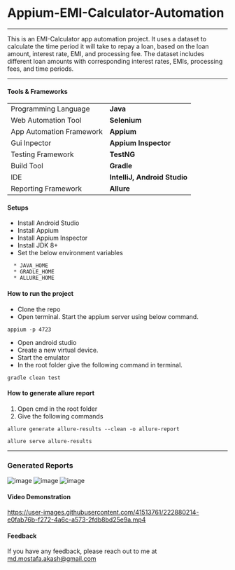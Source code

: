 # Appium-EMI-Calculator-Automation

---
This is an EMI-Calculator app automation project. 
It uses a dataset to calculate the time period it will take to repay a loan, based on the loan amount, interest rate, EMI, and processing fee. 
The dataset includes different loan amounts with corresponding interest rates, EMIs, processing fees, and time periods.


---

#### Tools & Frameworks
|                          |                              |
|--------------------------|------------------------------|
| Programming Language     | **Java**                     |
| Web Automation Tool      | **Selenium**                 |
| App Automation Framework | **Appium**                   |
| Gui Inpector             | **Appium Inspector**         |
| Testing Framework        | **TestNG**                   |
| Build Tool               | **Gradle**                   |
| IDE                      | **IntelliJ, Android Studio** |
| Reporting Framework      | **Allure**                   |

#### Setups
* Install Android Studio
* Install Appium
* Install Appium Inspector
* Install JDK 8+
* Set the below environment variables

```shell
  * JAVA_HOME
  * GRADLE_HOME
  * ALLURE_HOME
```

#### How to run the project
* Clone the repo
* Open terminal. Start the appium server using below command.
```
appium -p 4723
```
* Open android studio
* Create a new virtual device.
* Start the emulator
* In the root folder give the following command in terminal.
```
gradle clean test
```


#### How to generate allure report
1. Open cmd in the root folder
2.  Give the following commands

```
allure generate allure-results --clean -o allure-report
```
```
allure serve allure-results
```
---


### Generated Reports
![image](https://user-images.githubusercontent.com/41513761/222879490-85fe4a30-6f29-4cd3-8d62-2eef38178270.png)
![image](https://user-images.githubusercontent.com/41513761/222879501-dfaaa167-580e-4ab5-9187-c58b71dbc098.png)
![image](https://user-images.githubusercontent.com/41513761/222879515-1865a4c6-63ca-44ab-b17b-67f38e83c2da.png)

#### Video Demonstration
https://user-images.githubusercontent.com/41513761/222880214-e0fab76b-f272-4a6c-a573-2fdb8bd25e9a.mp4


#### Feedback
If you have any feedback, please reach out to me at md.mostafa.akash@gmail.com
